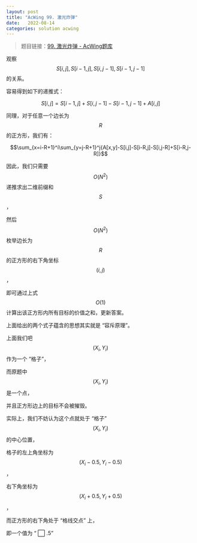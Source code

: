 ```yaml
---
layout: post
title: "AcWing 99. 激光炸弹"
date:   2022-08-14
categories: solution acwing
---
```


> 题目链接：<a href="https://www.acwing.com/problem/101/" target="_blank">99. 激光炸弹 - AcWing题库</a>

观察 $$ S[i,j],S[i-1,j],S[i,j-1],S[i-1,j-1]$$ 的关系。

容易得到如下的递推式：

$$S[i,j]=S[i-1,j]+S[i,j-1]-S[i-1,j-1]+A[i,j]$$

同理，对于任意一个边长为 $$R$$ 的正方形，我们有：

$$\sum_{x=i-R+1}^i\sum_{y=j-R+1}^j{A[x,y]-S[i,j]-S[i-R,j]-S[i,j-R]+S[i-R,j-R]}$$

因此，我们只需要 $$O(N^2)$$ 递推求出二维前缀和 $$S$$，

然后 $$O(N^2)$$ 枚举边长为 $$R$$ 的正方形的右下角坐标 $$(i,j)$$，

即可通过上式 $$O(1)$$ 计算出该正方形内所有目标的价值之和，更新答案。

上面给出的两个式子蕴含的思想其实就是 “容斥原理”。

上面我们吧 $$(X_i,Y_i)$$ 作为一个 “格子”，

而原题中 $$(X_i,Y_i)$$ 是一个点，

并且正方形边上的目标不会被摧毁。

实际上，我们不妨认为这个点就处于 “格子” $$(X_i,Y_i)$$ 的中心位置，

格子的左上角坐标为 $$(X_i-0.5,Y_i-0.5)$$，

右下角坐标为 $$(X_i+0.5,Y_i+0.5)$$，

而正方形的右下角处于 “格线交点” 上，

即一个值为 “  ⃞ .5”